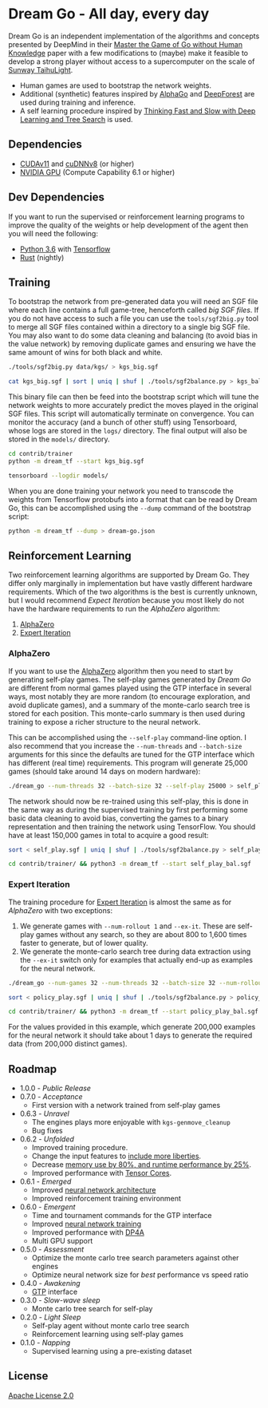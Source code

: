 # Dream Go - All day, every day

Dream Go is an independent implementation of the algorithms and concepts presented by DeepMind in their [Master the Game of Go without Human Knowledge](https://deepmind.com/documents/119/agz_unformatted_nature.pdf) paper with a few modifications to (maybe) make it feasible to develop a strong player without access to a supercomputer on the scale of [Sunway TaihuLight](https://en.wikipedia.org/wiki/Sunway_TaihuLight).

* Human games are used to bootstrap the network weights.
* Additional (synthetic) features inspired by [AlphaGo](https://storage.googleapis.com/deepmind-media/alphago/AlphaGoNaturePaper.pdf) and [DeepForest](https://arxiv.org/pdf/1511.06410.pdf) are used during training and inference.
* A self learning procedure inspired by [Thinking Fast and Slow with Deep Learning and Tree Search](https://arxiv.org/pdf/1705.08439.pdf) is used.

## Dependencies

* [CUDAv11](https://developer.nvidia.com/cuda-zone) and [cuDNNv8](https://developer.nvidia.com/cudnn) (or higher)
* [NVIDIA GPU](https://developer.nvidia.com/cuda-gpus) (Compute Capability 6.1 or higher)

## Dev Dependencies

If you want to run the supervised or reinforcement learning programs to improve the quality of the weights or help development of the agent then you will need the following:

* [Python 3.6](https://www.python.org/) with [Tensorflow](https://tensorflow.org/)
* [Rust](https://www.rust-lang.org) (nightly)

## Training

To bootstrap the network from pre-generated data you will need an SGF file where each line contains a full game-tree, henceforth called *big SGF files*. If you do not have access to such a file you can use the `tools/sgf2big.py` tool to merge all SGF files contained within a directory to a single big SGF file. You may also want to do some data cleaning and balancing (to avoid bias in the value network) by removing duplicate games and ensuring we have the same amount of wins for both black and white.

```bash
./tools/sgf2big.py data/kgs/ > kgs_big.sgf
```

```bash
cat kgs_big.sgf | sort | uniq | shuf | ./tools/sgf2balance.py > kgs_bal.sgf
```

This binary file can then be feed into the bootstrap script which will tune the network weights to more accurately predict the moves played in the original SGF files. This script will automatically terminate on convergence. You can monitor the accuracy (and a bunch of other stuff) using Tensorboard, whose logs are stored in the `logs/` directory. The final output will also be stored in the `models/` directory.

```bash
cd contrib/trainer
python -m dream_tf --start kgs_big.sgf
```

```bash
tensorboard --logdir models/
```

When you are done training your network you need to transcode the weights from Tensorflow protobufs into a format that can be read by Dream Go, this can be accomplished using the `--dump` command of the bootstrap script:

```bash
python -m dream_tf --dump > dream-go.json
```

## Reinforcement Learning

Two reinforcement learning algorithms are supported by Dream Go. They differ only marginally in implementation but have vastly different hardware requirements. Which of the two algorithms is the best is currently unknown, but I would recommend _Expect Iteration_ because you most likely do not have the hardware requirements to run the _AlphaZero_ algorithm:

1. [AlphaZero](https://arxiv.org/abs/1712.01815)
1. [Expert Iteration](https://arxiv.org/abs/1705.08439)

### AlphaZero

If you want to use the [AlphaZero](https://arxiv.org/abs/1712.01815) algorithm then you need to start by generating self-play games. The self-play games generated by _Dream Go_ are different from normal games played using the GTP interface in several ways, most notably they are more random (to encourage exploration, and avoid duplicate games), and a summary of the monte-carlo search tree is stored for each position. This monte-carlo summary is then used during training to expose a richer structure to the neural network.

This can be accomplished using the `--self-play` command-line option. I also recommend that you increase the `--num-threads` and `--batch-size` arguments for this since the defaults are tuned for the GTP interface which has different (real time) requirements. This program will generate 25,000 games (should take around 14 days on modern hardware):

```bash
./dream_go --num-threads 32 --batch-size 32 --self-play 25000 > self_play.sgf
```

The network should now be re-trained using this self-play, this is done in the same way as during the supervised training by first performing some basic data cleaning to avoid bias, converting the games to a binary representation and then training the network using TensorFlow. You should have at least 150,000 games in total to acquire a good result:

```bash
sort < self_play.sgf | uniq | shuf | ./tools/sgf2balance.py > self_play_bal.sgf
```
```bash
cd contrib/trainer/ && python3 -m dream_tf --start self_play_bal.sgf
```

### Expert Iteration

The training procedure for [Expert Iteration](https://arxiv.org/abs/1705.08439) is almost the same as for _AlphaZero_ with two exceptions:

1. We generate games with `--num-rollout 1` and `--ex-it`. These are self-play games without any search, so they are about 800 to 1,600 times faster to generate, but of lower quality.
1. We generate the monte-carlo search tree during data extraction using the `--ex-it` switch only for examples that actually end-up as examples for the neural network.

```bash
./dream_go --num-games 32 --num-threads 32 --batch-size 32 --num-rollout 1 --ex-it --self-play 200000 > policy_play.sgf
```
```bash
sort < policy_play.sgf | uniq | shuf | ./tools/sgf2balance.py > policy_play_bal.sgf
```
```bash
cd contrib/trainer/ && python3 -m dream_tf --start policy_play_bal.sgf
```

For the values provided in this example, which generate 200,000 examples for the neural network it should take about 1 days to generate the required data (from 200,000 distinct games).

## Roadmap

* 1.0.0 - _Public Release_
* 0.7.0 - _Acceptance_
  * First version with a network trained from self-play games
* 0.6.3 - _Unravel_
  * The engines plays more enjoyable with `kgs-genmove_cleanup`
  * Bug fixes
* 0.6.2 - _Unfolded_
  * Improved training procedure.
  * Change the input features to [include more liberties](https://github.com/Chicoryn/dream-go/wiki#input-features).
  * Decrease [memory use by 80%, and runtime performance by 25%](https://github.com/Chicoryn/dream-go/issues/36).
  * Improved performance with [Tensor Cores](https://devblogs.nvidia.com/nvidia-turing-architecture-in-depth/).
* 0.6.1 - _Emerged_
  * Improved [neural network architecture](https://github.com/Chicoryn/dream-go/issues/34#issuecomment-427583828)
  * Improved reinforcement training environment
* 0.6.0 - _Emergent_
  * Time and tournament commands for the GTP interface
  * Improved [neural network training](https://github.com/Chicoryn/dream-go/issues/25#issuecomment-377706857)
  * Improved performance with [DP4A](https://devblogs.nvidia.com/parallelforall/mixed-precision-programming-cuda-8/)
  * Multi GPU support
* 0.5.0 - _Assessment_
  * Optimize the monte carlo tree search parameters against other engines
  * Optimize neural network size for _best_ performance vs speed ratio
* 0.4.0 - _Awakening_
  * [GTP](http://www.lysator.liu.se/~gunnar/gtp/) interface
* 0.3.0 - _Slow-wave sleep_
  * Monte carlo tree search for self-play
* 0.2.0 - _Light Sleep_
  * Self-play agent without monte carlo tree search
  * Reinforcement learning using self-play games
* 0.1.0 - _Napping_
  * Supervised learning using a pre-existing dataset

## License

[Apache License 2.0](LICENSE)
